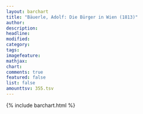 ```yaml
---
layout: barchart
title: "Bäuerle, Adolf: Die Bürger in Wien (1813)"
author:
description:
headline:
modified:
category:
tags:
imagefeature: 
mathjax: 
chart: 
comments: true
featured: false
list: false
amounttsv: 355.tsv
---
```

{% include barchart.html %}
